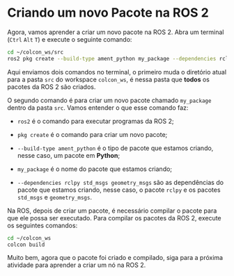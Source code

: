 # Criando um novo Pacote na ROS 2

Agora, vamos aprender a criar um novo pacote na ROS 2. Abra um terminal (`Ctrl` `Alt` `T`) e execute o seguinte comando:

```bash
cd ~/colcon_ws/src
ros2 pkg create --build-type ament_python my_package --dependencies rclpy std_msgs geometry_msgs
```

Aqui enviamos dois comandos no terminal, o primeiro muda o diretório atual para a pasta `src` do workspace `colcon_ws`, é nessa pasta que **todos** os pacotes da ROS 2 são criados.

O segundo comando é para criar um novo pacote chamado `my_package` dentro da pasta `src`. Vamos entender o que esse comando faz:

* `ros2` é o comando para executar programas da ROS 2;

* `pkg create` é o comando para criar um novo pacote;

* `--build-type ament_python` é o tipo de pacote que estamos criando, nesse caso, um pacote em **Python**;

* `my_package` é o nome do pacote que estamos criando;

* `--dependencies rclpy std_msgs geometry_msgs` são as dependências do pacote que estamos criando, nesse caso, o pacote `rclpy` e os pacotes `std_msgs` e `geometry_msgs`.

Na ROS, depois de criar um pacote, é necessário compilar o pacote para que ele possa ser executado. Para compilar os pacotes da ROS 2, execute os seguintes comandos:

```bash
cd ~/colcon_ws
colcon build
```

Muito bem, agora que o pacote foi criado e compilado, siga para a próxima atividade para aprender a criar um nó na ROS 2.
